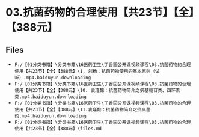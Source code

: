 # 03.抗菌药物的合理使用【共23节】【全】【388元】

## Files

- `F:/【01分类书籍】\分类书籍\16医药卫生\丁香园公开课视频课程\03.抗菌药物的合理使用【共23节】【全】【388元】\1. 刘杨：抗菌药物使用的基本原则（试听）.mp4.baiduyun.downloading`
- `F:/【01分类书籍】\分类书籍\16医药卫生\丁香园公开课视频课程\03.抗菌药物的合理使用【共23节】【全】【388元】\10. 袁瑾懿：抗菌药物简介之氨基糖苷类、四环素类.mp4.baiduyun.downloading`
- `F:/【01分类书籍】\分类书籍\16医药卫生\丁香园公开课视频课程\03.抗菌药物的合理使用【共23节】【全】【388元】\11.袁瑾懿：抗菌药物简介之抗真菌药.mp4.baiduyun.downloading`
- `F:/【01分类书籍】\分类书籍\16医药卫生\丁香园公开课视频课程\03.抗菌药物的合理使用【共23节】【全】【388元】\files.md`
